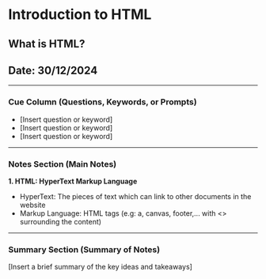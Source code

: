 # Introduction to HTML

## What is HTML? 

## Date: 30/12/2024 

---

### Cue Column (Questions, Keywords, or Prompts)

- [Insert question or keyword]
- [Insert question or keyword]
- [Insert question or keyword]

---

### Notes Section (Main Notes)

**1. HTML: HyperText Markup Language**
- HyperText: The pieces of text which can link to other documents in the website
- Markup Language: HTML tags (e.g: a, canvas, footer,... with <> surrounding the content)


---

### Summary Section (Summary of Notes)

[Insert a brief summary of the key ideas and takeaways]
